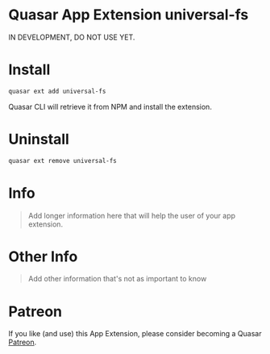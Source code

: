 Quasar App Extension universal-fs
===

IN DEVELOPMENT, DO NOT USE YET.

# Install
```bash
quasar ext add universal-fs
```
Quasar CLI will retrieve it from NPM and install the extension.

# Uninstall
```bash
quasar ext remove universal-fs
```

# Info
> Add longer information here that will help the user of your app extension.

# Other Info
> Add other information that's not as important to know

# Patreon
If you like (and use) this App Extension, please consider becoming a Quasar [Patreon](https://www.patreon.com/quasarframework).
